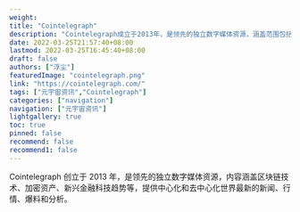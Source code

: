 ```yaml
---
weight: 
title: "Cointelegraph"
description: "Cointelegraph成立于2013年，是领先的独立数字媒体资源，涵盖范围包括链技术，加密资产和新兴金融科技趋势的广泛新闻"
date: 2022-03-25T21:57:40+08:00
lastmod: 2022-03-25T16:45:40+08:00
draft: false
authors: ["浮尘"]
featuredImage: "cointelegraph.png"
link: "https://cointelegraph.com/"
tags: ["元宇宙资讯","Cointelegraph"]
categories: ["navigation"]
navigation: ["元宇宙资讯"]
lightgallery: true
toc: true
pinned: false
recommend: false
recommend1: false
---
```

Cointelegraph 创立于 2013 年，是领先的独立数字媒体资源，内容涵盖区块链技术、加密资产、新兴金融科技趋势等，提供中心化和去中心化世界最新的新闻、行情、爆料和分析。